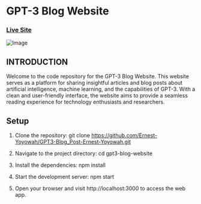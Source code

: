 # GPT-3 Blog Website

### [Live Site](https://blog-post-gpt3.netlify.app/)

![Image](https://images.ui8.net/uploads/ui8-long-preview01_1631357477592.jpg)

## INTRODUCTION
Welcome to the code repository for the GPT-3 Blog Website. This website serves as a platform for sharing insightful articles and blog posts about artificial intelligence, machine learning, and the capabilities of GPT-3. With a clean and user-friendly interface, the website aims to provide a seamless reading experience for technology enthusiasts and researchers.

## Setup
1. Clone the repository:
   git clone https://github.com/Ernest-Yoyowah/GPT3-Blog_Post-Ernest-Yoyowah.git

2. Navigate to the project directory:
   cd gpt3-blog-website
3. Install the dependencies:
   npm install
4. Start the development server:
   npm start
5. Open your browser and visit http://localhost:3000 to access the web app.


